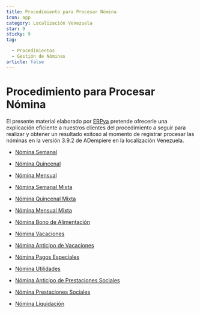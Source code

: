 ```yaml
---
title: Procedimiento para Procesar Nómina
icon: app
category: Localización Venezuela
star: 9
sticky: 9
tag:

  - Procedimientos
  - Gestión de Nóminas
article: false
---
```


**Procedimiento para Procesar Nómina**
======================================

El presente material elaborado por [ERPya](http://erpya.com) pretende ofrecerle una explicación eficiente a nuestros clientes del procedimiento a seguir para realizar y obtener un resultado exitoso al momento de registrar procesar las nóminas en la versión 3.9.2 de ADempiere en la localización Venezuela.

- [Nómina Semanal](weekly-payroll)

- [Nómina Quincenal](biweekly-payroll)

- [Nómina Mensual](monthly-payroll)

- [Nómina Semanal Mixta](mixed-weekly-payroll)

- [Nómina Quincenal Mixta](mixed-biweekly-payroll)

- [Nómina Mensual Mixta](mixed-monthly-payroll)

- [Nómina Bono de Alimentación](payroll-food-voucher)

- [Nómina Vacaciones](vacation-payroll)

- [Nómina Anticipo de Vacaciones](holiday-advance-payroll)

- [Nómina Pagos Especiales](payroll-special-payments)

- [Nómina Utilidades](profit-payroll)

- [Nómina Anticipo de Prestaciones Sociales](payroll-advance-social-benefits)

- [Nómina Prestaciones Sociales](payroll-social-benefits)

- [Nómina Liquidación](payroll-liquidation)
